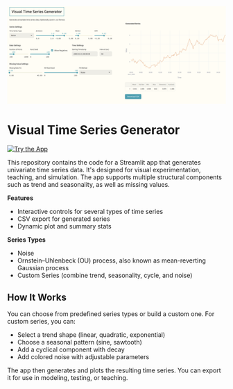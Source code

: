 <p align="center">
  <img src="app_screenshot.png" width="600" alt="App Preview">
</p>

# Visual Time Series Generator

[![Try the App](https://img.shields.io/badge/TRY%20THE%20APP-blue?logo=streamlit)](https://visualtimeseriesgenerator.streamlit.app/)


This repository contains the code for a Streamlit app that generates univariate time series data. It's designed for visual experimentation, teaching, and simulation. The app supports multiple structural components such as trend and seasonality, as well as missing values.

**Features**
- Interactive controls for several types of time series
- CSV export for generated series
- Dynamic plot and summary stats

**Series Types**
- Noise
- Ornstein–Uhlenbeck (OU) process, also known as mean-reverting Gaussian process
- Custom Series (combine trend, seasonality, cycle, and noise)

## How It Works

You can choose from predefined series types or build a custom one. For custom series, you can:

- Select a trend shape (linear, quadratic, exponential)
- Choose a seasonal pattern (sine, sawtooth)
- Add a cyclical component with decay
- Add colored noise with adjustable parameters

The app then generates and plots the resulting time series. You can export it for use in modeling, testing, or teaching.
